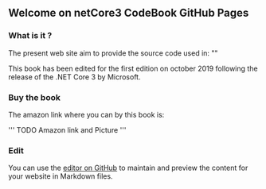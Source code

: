 ## Welcome on netCore3 CodeBook GitHub Pages


### What is it ?

The present web site aim to provide the source code used in: ""

This book has been edited for the first edition on october 2019 following the release of the .NET Core 3 by Microsoft.


### Buy the book

The amazon link where you can by this book is:

'''
TODO Amazon link and Picture
'''


### Edit
You can use the [editor on GitHub](https://github.com/netcore3/CodeBook/edit/master/index.md) to maintain and preview the content for your website in Markdown files.
